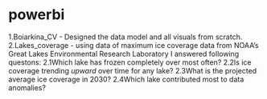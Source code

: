 # powerbi

1.Boiarkina_CV - Designed the data model and all visuals from scratch.
2.Lakes_coverage - using data of maximum ice coverage data from NOAA’s Great Lakes Environmental Research Laboratory I answered following questons:
2.1Which lake has frozen completely over most often?
2.2Is ice coverage trending *upward* over time for any lake?
2.3What is the projected average ice coverage in 2030?
2.4Which lake contributed most to data anomalies?
